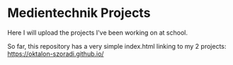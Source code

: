 # Medientechnik Projects
Here I will upload the projects I've been working on at school.

So far, this repository has a very simple index.html linking to my 2 projects:
https://oktalon-szoradi.github.io/
